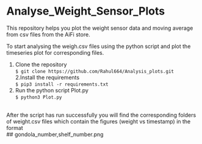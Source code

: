 # Analyse_Weight_Sensor_Plots
This repository helps you plot the weight sensor data and moving average from csv files from the AiFi store.

To start analysing the weigh.csv files using the python script and plot the timeseries plot for corresponding files.
1. Clone the repository<br />
`$ git clone https://github.com/Rahul664/Analysis_plots.git`<br />
2.Install the requirements<br/>
`$ pip3 install -r requirements.txt`<br/>
3. Run the python script Plot.py<br />
`$ python3 Plot.py`<br />

<br />
After the script has run successfully you will find the corresponding folders of weight.csv files which contain the figures (weight vs timestamp) in the format<br /> 
  ## gondola_number,shelf_number.png

